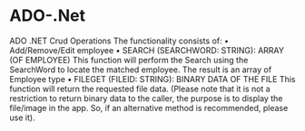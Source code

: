 # ADO-.Net
ADO .NET Crud Operations
The functionality consists of:
• Add/Remove/Edit employee
• SEARCH (SEARCHWORD: STRING): ARRAY (OF EMPLOYEE) 
This function will perform the Search using the SearchWord to locate the matched employee. 
The result is an array of Employee type 
• FILEGET (FILEID: STRING): BINARY DATA OF THE FILE 
This function will return the requested file data. (Please note that it is not a restriction to return 
binary data to the caller, the purpose is to display the file/image in the app.
So, if an alternative method is recommended, please use it).
